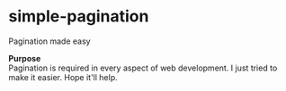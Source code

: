 # simple-pagination
Pagination made easy

<b>Purpose</b><br>
Pagination is required in every aspect of web development. I just tried to make it easier.
Hope it'll help.
